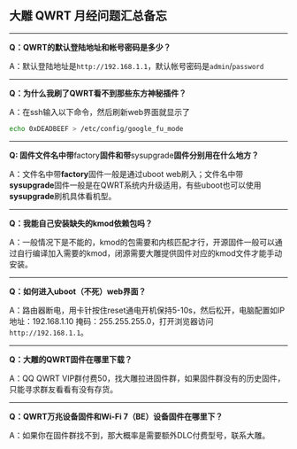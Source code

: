 ## 大雕 QWRT 月经问题汇总备忘

---
**Q：QWRT的默认登陆地址和帐号密码是多少？**

A：默认登陆地址是`http://192.168.1.1`，默认帐号密码是`admin`/`password`

---

**Q：为什么我刷了QWRT看不到那些东方神秘插件？**

A：在ssh输入以下命令，然后刷新web界面就显示了
```bash
echo 0xDEADBEEF > /etc/config/google_fu_mode
```
---
**Q: 固件文件名中带**factory**固件和带**sysupgrade**固件分别用在什么地方？**

A：文件名中带**factory**固件一般是通过uboot web刷入；文件名中带**sysupgrade**固件一般是在QWRT系统内升级适用，有些uboot也可以使用**sysupgrade**刷机具体看机型。

---
**Q：我能自己安装缺失的kmod依赖包吗？**

A：一般情况下是不能的，kmod的包需要和内核匹配才行，开源固件一般可以通过自行编译加入需要的kmod，闭源需要大雕提供固件对应的kmod文件才能手动安装。

---
**Q：如何进入uboot（不死）web界面？**

A：路由器断电，用卡针按住reset通电开机保持5-10s，然后松开，电脑配置如IP地址：192.168.1.10 掩码：255.255.255.0，打开浏览器访问`http://192.168.1.1`。

---
**Q：大雕的QWRT固件在哪里下载？**

A：QQ QWRT VIP群付费50，找大雕拉进固件群，如果固件群没有的历史固件，只能寻求群友看看有没有存货。

---
**Q：QWRT万兆设备固件和Wi-Fi 7（BE）设备固件在哪里下？**

A：如果你在固件群找不到，那大概率是需要额外DLC付费型号，联系大雕。
